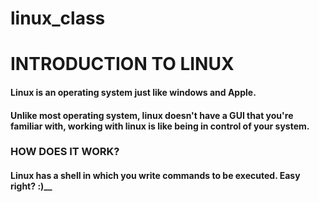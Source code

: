 # linux_class

# INTRODUCTION TO LINUX

#### Linux is an operating system just like windows and Apple.
#### Unlike most operating system, linux doesn't have a GUI that you're familiar with, working with linux is like being in control of your system.
### HOW DOES IT WORK?
#### Linux has a shell in which you write commands to be executed. Easy right? :)__